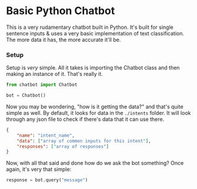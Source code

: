 # Basic Python Chatbot
This is a very rudamentary chatbot built in Python. It's built for single sentence inputs & uses a very basic implementation of text classification. The more data it has, the more accurate it'll be.

### Setup
Setup is *very* simple. All it takes is importing the Chatbot class and then making an instance of it. That's really it.
```py
from chatbot import Chatbot

bot = Chatbot()
```

Now you may be wondering, "how is it getting the data?" and that's quite simple as well. By default, it looks for data in the `./intents` folder. It will look through any json file to check if there's data that it can use there.

```json
{
	"name": "intent_name",
	"data": ["array of common inputs for this intent"],
	"responses": ["array of responses"]
}
```

Now, with all that said and done how do we ask the bot something? Once again, it's very that simple:

```py
response = bot.query("message")
```